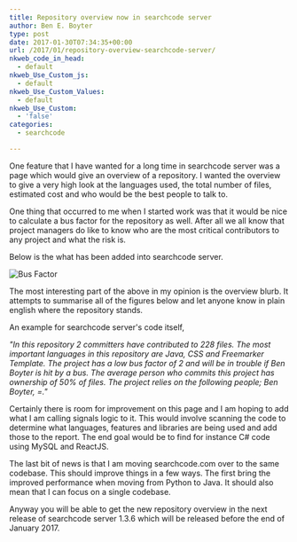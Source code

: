 ```yaml
---
title: Repository overview now in searchcode server
author: Ben E. Boyter
type: post
date: 2017-01-30T07:34:35+00:00
url: /2017/01/repository-overview-searchcode-server/
nkweb_code_in_head:
  - default
nkweb_Use_Custom_js:
  - default
nkweb_Use_Custom_Values:
  - default
nkweb_Use_Custom:
  - 'false'
categories:
  - searchcode

---
```

One feature that I have wanted for a long time in searchcode server was a page which would give an overview of a repository. I wanted the overview to give a very high look at the languages used, the total number of files, estimated cost and who would be the best people to talk to.

One thing that occurred to me when I started work was that it would be nice to calculate a bus factor for the repository as well. After all we all know that project managers do like to know who are the most critical contributors to any project and what the risk is.

Below is the what has been added into searchcode server.

![Bus Factor](/static/busfactor.jpg)

The most interesting part of the above in my opinion is the overview blurb. It attempts to summarise all of the figures below and let anyone know in plain english where the repository stands.

An example for searchcode server's code itself,

_"In this repository 2 committers have contributed to 228 files. The most important languages in this repository are Java, CSS and Freemarker Template. The project has a low bus factor of 2 and will be in trouble if Ben Boyter is hit by a bus. The average person who commits this project has ownership of 50% of files. The project relies on the following people; Ben Boyter, =."_

Certainly there is room for improvement on this page and I am hoping to add what I am calling signals logic to it. This would involve scanning the code to determine what languages, features and libraries are being used and add those to the report. The end goal would be to find for instance C# code using MySQL and ReactJS.

The last bit of news is that I am moving searchcode.com over to the same codebase. This should improve things in a few ways. The first bring the improved performance when moving from Python to Java. It should also mean that I can focus on a single codebase.

Anyway you will be able to get the new repository overview in the next release of searchcode server 1.3.6 which will be released before the end of January 2017.

 [1]: http://www.boyter.org/wp-content/uploads/2017/01/busfactor.jpg